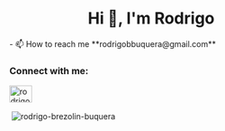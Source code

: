 <h1 align="center">Hi 👋, I'm Rodrigo</h1>
- 📫 How to reach me **rodrigobbuquera@gmail.com**

<h3 align="left">Connect with me:</h3>
<p align="left">
<a href="https://linkedin.com/in/rodrigo-brezolin-buquera" target="blank"><img align="center" src="https://raw.githubusercontent.com/rahuldkjain/github-profile-readme-generator/master/src/images/icons/Social/linked-in-alt.svg" alt="rodrigo brezolin buquera" height="30" width="40" /></a>
</p>

<p>&nbsp;<img align="center" src="https://github-readme-stats.vercel.app/api?username=rodrigo-brezolin-buquera&show_icons=true&locale=en" alt="rodrigo-brezolin-buquera" /></p>


<!--
**Rodrigo-Brezolin-Buquera/Rodrigo-Brezolin-Buquera** is a ✨ _special_ ✨ repository because its `README.md` (this file) appears on your GitHub profile.

Here are some ideas to get you started:

